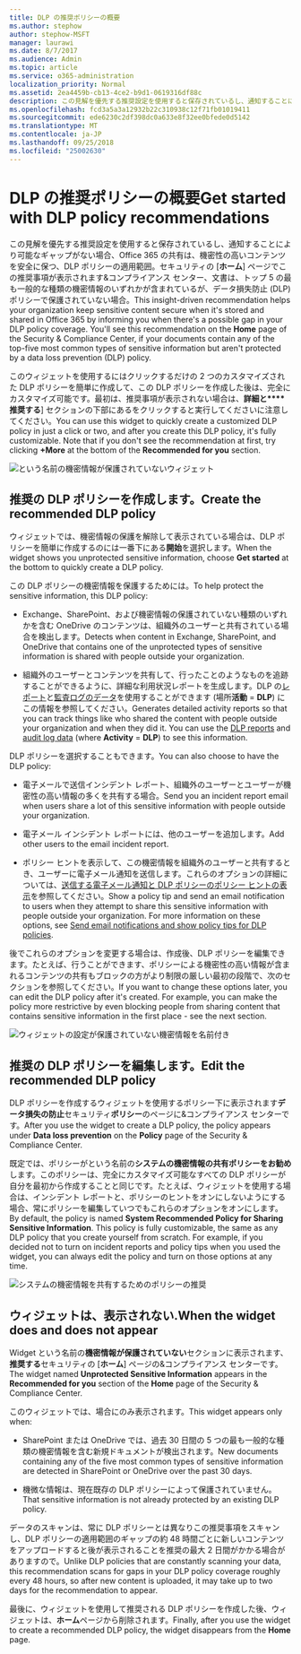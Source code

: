 ```yaml
---
title: DLP の推奨ポリシーの概要
ms.author: stephow
author: stephow-MSFT
manager: laurawi
ms.date: 8/7/2017
ms.audience: Admin
ms.topic: article
ms.service: o365-administration
localization_priority: Normal
ms.assetid: 2ea4459b-cb13-4ce2-b9d1-0619316df88c
description: この見解を優先する推奨設定を使用すると保存されているし、通知することにより可能なギャップがない場合、Office 365 の共有は、機密性の高いコンテンツを安全に保つ、DLP ポリシーの適用範囲。セキュリティのホーム ページにこの推奨事項が表示されます&amp;コンプライアンス センター、ドキュメントのトップ 5 の最も一般的な種類の機密情報が含まれている DLP ポリシーで保護されていない場合。
ms.openlocfilehash: fcd3a5a3a12932b22c310938c12f71fb01019411
ms.sourcegitcommit: ede6230c2df398dc0a633e8f32ee0bfede0d5142
ms.translationtype: MT
ms.contentlocale: ja-JP
ms.lasthandoff: 09/25/2018
ms.locfileid: "25002630"
---
```

# <a name="get-started-with-dlp-policy-recommendations"></a><span data-ttu-id="59800-104">DLP の推奨ポリシーの概要</span><span class="sxs-lookup"><span data-stu-id="59800-104">Get started with DLP policy recommendations</span></span>

<span data-ttu-id="59800-p102">この見解を優先する推奨設定を使用すると保存されているし、通知することにより可能なギャップがない場合、Office 365 の共有は、機密性の高いコンテンツを安全に保つ、DLP ポリシーの適用範囲。セキュリティの [**ホーム**] ページでこの推奨事項が表示されます&amp;コンプライアンス センター、文書は、トップ 5 の最も一般的な種類の機密情報のいずれかが含まれているが、データ損失防止 (DLP) ポリシーで保護されていない場合。</span><span class="sxs-lookup"><span data-stu-id="59800-p102">This insight-driven recommendation helps your organization keep sensitive content secure when it's stored and shared in Office 365 by informing you when there's a possible gap in your DLP policy coverage. You'll see this recommendation on the **Home** page of the Security &amp; Compliance Center, if your documents contain any of the top-five most common types of sensitive information but aren't protected by a data loss prevention (DLP) policy.</span></span> 
  
<span data-ttu-id="59800-p103">このウィジェットを使用するにはクリックするだけの 2 つのカスタマイズされた DLP ポリシーを簡単に作成して、この DLP ポリシーを作成した後は、完全にカスタマイズ可能です。最初は、推奨事項が表示されない場合は、**詳細と\*\*\*\*推奨する**] セクションの下部にあるをクリックすると実行してくださいに注意してください。</span><span class="sxs-lookup"><span data-stu-id="59800-p103">You can use this widget to quickly create a customized DLP policy in just a click or two, and after you create this DLP policy, it's fully customizable. Note that if you don't see the recommendation at first, try clicking **+More** at the bottom of the **Recommended for you** section.</span></span> 
  
![という名前の機密情報が保護されていないウィジェット](media/91bc04d2-6eff-4294-8b73-b2d56d26ffc4.png)
  
## <a name="create-the-recommended-dlp-policy"></a><span data-ttu-id="59800-110">推奨の DLP ポリシーを作成します。</span><span class="sxs-lookup"><span data-stu-id="59800-110">Create the recommended DLP policy</span></span>

<span data-ttu-id="59800-111">ウィジェットでは、機密情報の保護を解除して表示されている場合は、DLP ポリシーを簡単に作成するのには一番下にある**開始**を選択します。</span><span class="sxs-lookup"><span data-stu-id="59800-111">When the widget shows you unprotected sensitive information, choose **Get started** at the bottom to quickly create a DLP policy.</span></span> 
  
<span data-ttu-id="59800-112">この DLP ポリシーの機密情報を保護するためには。</span><span class="sxs-lookup"><span data-stu-id="59800-112">To help protect the sensitive information, this DLP policy:</span></span>
  
- <span data-ttu-id="59800-113">Exchange、SharePoint、および機密情報の保護されていない種類のいずれかを含む OneDrive のコンテンツは、組織外のユーザーと共有されている場合を検出します。</span><span class="sxs-lookup"><span data-stu-id="59800-113">Detects when content in Exchange, SharePoint, and OneDrive that contains one of the unprotected types of sensitive information is shared with people outside your organization.</span></span>
    
- <span data-ttu-id="59800-p104">組織外のユーザーとコンテンツを共有して、行ったことのようなものを追跡することができるように、詳細な利用状況レポートを生成します。DLP の[レポート](view-the-dlp-reports.md)と[監査ログのデータ](search-the-audit-log-in-security-and-compliance.md)を使用することができます (場所**活動** = **DLP**) にこの情報を参照してください。</span><span class="sxs-lookup"><span data-stu-id="59800-p104">Generates detailed activity reports so that you can track things like who shared the content with people outside your organization and when they did it. You can use the [DLP reports](view-the-dlp-reports.md) and [audit log data](search-the-audit-log-in-security-and-compliance.md) (where **Activity** = **DLP**) to see this information.</span></span>
    
<span data-ttu-id="59800-116">DLP ポリシーを選択することもできます。</span><span class="sxs-lookup"><span data-stu-id="59800-116">You can also choose to have the DLP policy:</span></span>
  
- <span data-ttu-id="59800-117">電子メールで送信インシデント レポート、組織外のユーザーとユーザーが機密性の高い情報の多くを共有する場合。</span><span class="sxs-lookup"><span data-stu-id="59800-117">Send you an incident report email when users share a lot of this sensitive information with people outside your organization.</span></span>
    
- <span data-ttu-id="59800-118">電子メール インシデント レポートには、他のユーザーを追加します。</span><span class="sxs-lookup"><span data-stu-id="59800-118">Add other users to the email incident report.</span></span>
    
- <span data-ttu-id="59800-p105">ポリシー ヒントを表示して、この機密情報を組織外のユーザーと共有するとき、ユーザーに電子メール通知を送信します。これらのオプションの詳細については、[送信する電子メール通知と DLP ポリシーのポリシー ヒントの表示](use-notifications-and-policy-tips.md)を参照してください。</span><span class="sxs-lookup"><span data-stu-id="59800-p105">Show a policy tip and send an email notification to users when they attempt to share this sensitive information with people outside your organization. For more information on these options, see [Send email notifications and show policy tips for DLP policies](use-notifications-and-policy-tips.md).</span></span>
    
<span data-ttu-id="59800-p106">後でこれらのオプションを変更する場合は、作成後、DLP ポリシーを編集できます。たとえば、行うことができます、ポリシーによる機密性の高い情報が含まれるコンテンツの共有もブロックの方がより制限の厳しい最初の段階で、次のセクションを参照してください。</span><span class="sxs-lookup"><span data-stu-id="59800-p106">If you want to change these options later, you can edit the DLP policy after it's created. For example, you can make the policy more restrictive by even blocking people from sharing content that contains sensitive information in the first place - see the next section.</span></span>
  
![ウィジェットの設定が保護されていない機密情報を名前付き](media/b6106cbd-1bed-4582-aaef-b678de470c9b.png)
  
## <a name="edit-the-recommended-dlp-policy"></a><span data-ttu-id="59800-124">推奨の DLP ポリシーを編集します。</span><span class="sxs-lookup"><span data-stu-id="59800-124">Edit the recommended DLP policy</span></span>

<span data-ttu-id="59800-125">DLP ポリシーを作成するウィジェットを使用するポリシー下に表示されます**データ損失の防止**セキュリティ**ポリシー**のページに&amp;コンプライアンス センターです。</span><span class="sxs-lookup"><span data-stu-id="59800-125">After you use the widget to create a DLP policy, the policy appears under **Data loss prevention** on the **Policy** page of the Security &amp; Compliance Center.</span></span> 
  
<span data-ttu-id="59800-p107">既定では、ポリシーがという名前の**システムの機密情報の共有ポリシーをお勧め**します。このポリシーは、完全にカスタマイズ可能なすべての DLP ポリシーが自分を最初から作成することと同じです。たとえば、ウィジェットを使用する場合は、インシデント レポートと、ポリシーのヒントをオンにしないようにする場合、常にポリシーを編集していつでもこれらのオプションをオンにします。</span><span class="sxs-lookup"><span data-stu-id="59800-p107">By default, the policy is named **System Recommended Policy for Sharing Sensitive Information**. This policy is fully customizable, the same as any DLP policy that you create yourself from scratch. For example, if you decided not to turn on incident reports and policy tips when you used the widget, you can always edit the policy and turn on those options at any time.</span></span>
  
![システムの機密情報を共有するためのポリシーの推奨](media/2fc49f25-ec25-4433-add4-d60f73888f13.png)
  
## <a name="when-the-widget-does-and-does-not-appear"></a><span data-ttu-id="59800-130">ウィジェットは、表示されない.</span><span class="sxs-lookup"><span data-stu-id="59800-130">When the widget does and does not appear</span></span>

<span data-ttu-id="59800-131">Widget という名前の**機密情報が保護されていない**セクションに表示されます、**推奨する**セキュリティの [**ホーム**] ページの&amp;コンプライアンス センターです。</span><span class="sxs-lookup"><span data-stu-id="59800-131">The widget named **Unprotected Sensitive Information** appears in the **Recommended for you** section of the **Home** page of the Security &amp; Compliance Center.</span></span> 
  
<span data-ttu-id="59800-132">このウィジェットでは、場合にのみ表示されます。</span><span class="sxs-lookup"><span data-stu-id="59800-132">This widget appears only when:</span></span>
  
- <span data-ttu-id="59800-133">SharePoint または OneDrive では、過去 30 日間の 5 つの最も一般的な種類の機密情報を含む新規ドキュメントが検出されます。</span><span class="sxs-lookup"><span data-stu-id="59800-133">New documents containing any of the five most common types of sensitive information are detected in SharePoint or OneDrive over the past 30 days.</span></span>
    
- <span data-ttu-id="59800-134">機微な情報は、現在既存の DLP ポリシーによって保護されていません。</span><span class="sxs-lookup"><span data-stu-id="59800-134">That sensitive information is not already protected by an existing DLP policy.</span></span>
    
<span data-ttu-id="59800-135">データのスキャンは、常に DLP ポリシーとは異なりこの推奨事項をスキャンし、DLP ポリシーの適用範囲のギャップの約 48 時間ごとに新しいコンテンツをアップロードすると後が表示されることを推奨の最大 2 日間がかかる場合がありますので。</span><span class="sxs-lookup"><span data-stu-id="59800-135">Unlike DLP policies that are constantly scanning your data, this recommendation scans for gaps in your DLP policy coverage roughly every 48 hours, so after new content is uploaded, it may take up to two days for the recommendation to appear.</span></span>
  
<span data-ttu-id="59800-136">最後に、ウィジェットを使用して推奨される DLP ポリシーを作成した後、ウィジェットは、**ホーム**ページから削除されます。</span><span class="sxs-lookup"><span data-stu-id="59800-136">Finally, after you use the widget to create a recommended DLP policy, the widget disappears from the **Home** page.</span></span> 
  

